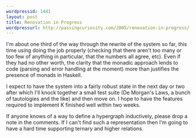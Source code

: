```yaml
---
wordpressid: 1441
layout: post
title: Renovation in Progress
wordpressurl: http://passingcuriosity.com/2005/renovation-in-progress/
---
```

I'm about one third of the way through the rewrite of the system so far, this time using doing the job properly (checking that there aren't too many or too few of anything in particular, that the numbers all agree, etc). Even if they had no other worth, the clarity that the monadic approach lends to code (parsing and error handling at the moment) more than justifies the presence of monads in Haskell.

I expect to have the system into a fairly robust state in the next day or two after which I'll knock together a small test suite (De Morgan's Laws, a bunch of tautologies and the like) and then move on. I hope to have the features required to implement K finished well within two weeks.

If anyone knows of a way to define a hypergraph inductively, please drop a note in the comments. If I can't find such a representation then I'm going to have a hard time supporting ternary and higher relations.
